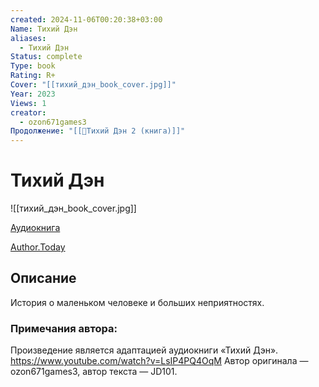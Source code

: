 ```yaml
---
created: 2024-11-06T00:20:38+03:00
Name: Тихий Дэн
aliases:
  - Тихий Дэн
Status: complete
Type: book
Rating: R+
Cover: "[[тихий_дэн_book_cover.jpg]]"
Year: 2023
Views: 1
creator:
  - ozon671games3
Продолжение: "[[📘Тихий Дэн 2 (книга)]]"
---
```


# Тихий Дэн

![[тихий_дэн_book_cover.jpg]]

[Аудиокнига](https://youtu.be/LsIP4PQ4OqM?si=g12NRWQ3hF4v7rsB)

[Author.Today](https://author.today/work/252265)



## Описание

История о маленьком человеке и больших неприятностях.

### Примечания автора:

Произведение является адаптацией аудиокниги «Тихий Дэн». https://www.youtube.com/watch?v=LsIP4PQ4OqM
Автор оригинала — ozon671games3, автор текста — JD101.
